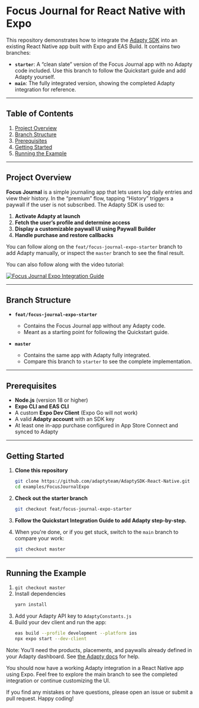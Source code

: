 # Focus Journal for React Native with Expo

This repository demonstrates how to integrate the [Adapty SDK](https://adapty.io) into an existing React Native app built with Expo and EAS Build. It contains two branches:

- **`starter`**: A “clean slate” version of the Focus Journal app with no Adapty code included. Use this branch to follow the Quickstart guide and add Adapty yourself.
- **`main`**: The fully integrated version, showing the completed Adapty integration for reference.

---

## Table of Contents

1. [Project Overview](#project-overview)  
2. [Branch Structure](#branch-structure)  
3. [Prerequisites](#prerequisites)  
4. [Getting Started](#getting-started)  
5. [Running the Example](#running-the-example)  

---

## Project Overview

**Focus Journal** is a simple journaling app that lets users log daily entries and view their history. In the “premium” flow, tapping “History” triggers a paywall if the user is not subscribed. The Adapty SDK is used to:

1. **Activate Adapty at launch**  
2. **Fetch the user’s profile and determine access**  
3. **Display a customizable paywall UI using Paywall Builder**  
4. **Handle purchase and restore callbacks**  

You can follow along on the `feat/focus-journal-expo-starter` branch to add Adapty manually, or inspect the `master` branch to see the final result.

You can also follow along with the video tutorial:

[![Focus Journal Expo Integration Guide](https://img.youtube.com/vi/TtCJswpt2ms/hqdefault.jpg)](https://www.youtube.com/watch?v=TtCJswpt2ms)

---

## Branch Structure

- **`feat/focus-journal-expo-starter`**  
  - Contains the Focus Journal app without any Adapty code.  
  - Meant as a starting point for following the Quickstart guide.  

- **`master`**  
  - Contains the same app with Adapty fully integrated.  
  - Compare this branch to `starter` to see the complete implementation.  

---

## Prerequisites

- **Node.js** (version 18 or higher)  
- **Expo CLI and EAS CLI**  
- A custom **Expo Dev Client** (Expo Go will not work)  
- A valid **Adapty account** with an SDK key  
- At least one in-app purchase configured in App Store Connect and synced to Adapty  

---

## Getting Started

1. **Clone this repository**  
   ```bash
   git clone https://github.com/adaptyteam/AdaptySDK-React-Native.git
   cd examples/FocusJournalExpo
   ```

2. **Check out the starter branch**  
   ```bash
   git checkout feat/focus-journal-expo-starter
   ```

3. **Follow the Quickstart Integration Guide to add Adapty step-by-step.**

4. When you're done, or if you get stuck, switch to the `main` branch to compare your work:  
   ```bash
   git checkout master
   ```

---

## Running the Example

1. `git checkout master`  
2. Install dependencies  
   ```bash
   yarn install
   ```
3. Add your Adapty API key to `AdaptyConstants.js`  
4. Build your dev client and run the app:  
   ```bash
   eas build --profile development --platform ios
   npx expo start --dev-client
   ```

Note: You’ll need the products, placements, and paywalls already defined in your Adapty dashboard. See [the Adapty docs](https://adapty.io/docs/) for help.

You should now have a working Adapty integration in a React Native app using Expo. Feel free to explore the main branch to see the completed integration or continue customizing the UI.

If you find any mistakes or have questions, please open an issue or submit a pull request. Happy coding!
